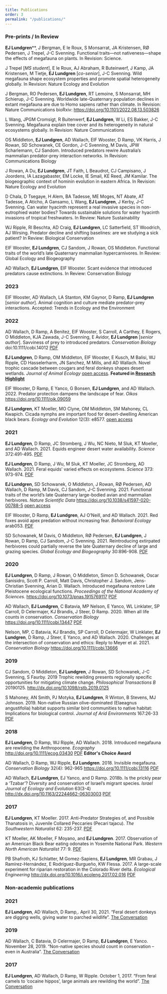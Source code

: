 ```yaml
---
title: Publications
order: 3
permalink: "/publications/"
---
```

### Pre-prints / In Review
**EJ Lundgren****, J Bergman, E le Roux, S Monsarrat, JA Kristensen, RØ Pedersen, J Trepel, J-C Svenning. Functional traits—not nativeness—shape the effects of megafauna on plants. In Revision: Science.

J Trepel [*MS student*], E le Roux, AJ Abraham, R Buteinwerf, J Kamp, JA Kristensen, M Tietje, **EJ Lundgren** [*co-senior*], J-C Svenning. Wild megafauna shape ecosystem properties and promote spatial heterogeneity globally. In Revision: Nature Ecology and Evolution

J Bergman, RO Pedersen, **EJ Lundgren**, RT Lemoine, S Monsarrat, MH Schierup, J-C Svenning. Worldwide late-Quaternary population declines in extant megafauna are due to Homo sapiens rather than climate. In Revision: Nature Communications  bioRxiv: https://doi.org/10.1101/2022.08.13.503826

L Wang, JPGM Cromsigt, R Buitenwerf, **EJ Lundgren**, W Li, ES Bakker, J-C Svenning. Megafauna explain tree cover and its heterogeneity in natural ecosystems globally. In Revision: Nature Communications

OS Middleton, **EJ Lundgren**, AD Wallach,  EIF Wooster, D Ramp, VK Harris, J Rowan, SD Schowanek, CE Gordon, J-C Svenning, M Davis, JPW Scharlemann, CJ Sandom. Introduced predators rewire Australia’s mammalian predator-prey interaction networks. In Revision: Communications Biology

J Rowan, A Du,  **EJ Lundgren**, JT Faith, L Beaudrot, CJ Campisano, J Joordens, IA Lazagabaster, EM Locke, IE Smail, KE Reed, JM Kamilar. The biogeographic context of hominin evolution in eastern Africa. In Revision: Nature Ecology and Evolution

D Chala, D Tsegaye, H Alem, BA Tadesse, ME Moges, NT Abate, AT Tadesse, A Aticho, A Gansamo, L Wang, **EJ Lundgren**, J Kerby, J-C Svenning. Can water hyacinth represent a real invasive species in non-eutrophied water bodies? Towards sustainable solutions for water hyacinth invasions of tropical freshwaters. In Review: Nature Sustainability

WJ Ripple, Rl Beschta, AD Craig, **EJ Lundgren**, LC Satterfield, ST Woodrich, AJ Wirsing. Predator decline and shifting baselines: are we studying a sick patient? In Review: Biological Conservation

EIF Wooster, **EJ Lundgren**, CJ Sandom, J Rowan, OS Middleton. Functional traits of the world’s late Quaternary mammalian hypercarnivores. In Review: Global Ecology and Biogeography

AD Wallach, **EJ Lundgren**, EIF Wooster. Scant evidence that introduced predators cause extinctions. In Review: Conservation Biology

### 2023
EIF Wooster, AD Wallach, LA Stanton, KM Gaynor, D Ramp, **EJ Lundgren** [*senior author*]. Animal cognition and culture mediate predator-prey interactions. Accepted: Trends in Ecology and the Environment

### 2022
AD Wallach, D Ramp, A Benítez, EIF Wooster, S Carroll, A Carthey, E Rogers, O Middleton, KJA Zawada, J-C Svenning, E Avidor, **EJ Lundgren** [*senior author*]. Savviness of prey to introduced predators. *Conservation Biology* doi:10.1111/cobi.14012 [PDF](assets/pubs/Wallach_et_al_2022.pdf)

**EJ Lundgren**, D Ramp, OM Middleton, EIF Wooster, E Kusch, M Balisi, WJ Ripple, CD Hasselerharm, JN Sanchez, M Mills, and AD Wallach. Novel trophic cascade between cougars and feral donkeys shapes desert wetlands. *Journal of Animal Ecology* [open access](http://doi.org/10.1111/1365-2656.13766). **Featured in [Research Highlight](https://doi.org/10.1111/1365-2656.13811)**

EIF Wooster, D Ramp, E Yanco, G Bonsen, **EJ Lundgren**, and AD Wallach. 2022. Predator protection dampens the landscape of fear. *Oikos* https://doi.org/10.1111/oik.09059

**EJ Lundgren**, KT Moeller, MO Clyne, OM Middleton, SM Mahoney, CL Kwapich. Cicada nymphs are important food for desert-dwelling American black bears. *Ecology and Evolution* 12(3): e8577. [open access](https://doi.org/10.1002/ece3.8577)

### 2021
**EJ Lundgren**, D Ramp, JC Stromberg, J Wu, NC Nieto, M Sluk, KT Moeller, and AD Wallach. 2021. Equids engineer desert water availability. *Science* 372:491-495. [PDF](/assets/pubs/Lundgren_et_al_2021a.pdf)

**EJ Lundgren**, D Ramp, J Wu, M Sluk, KT Moeller, JC Stromberg, AD Wallach. 2021. Feral equids’ varied effects on ecosystems. *Science* 373: 973-974. [PDF](/assets/pubs/Lundgren_et_al_2021b.pdf)

**EJ Lundgren**, SD Schowanek, O Middleton, J Rowan, RØ Pedersen, AD Wallach, D Ramp, M Davis, CJ Sandom, J-C Svenning. 2021. Functional traits of the world’s late Quaternary large-bodied avian and mammalian herbivores. *Nature Scientific Data* https://doi.org/10.1038/s41597-020-00788-5 [open access](https://www.nature.com/articles/s41597-020-00788-5)

EIF Wooster, D Ramp, **EJ Lundgren**, AJ O’Neill, and AD Wallach. 2021. Red foxes avoid apex predation without increasing fear. *Behavioral Ecology* arab053. [PDF](/assets/pubs/Wooster_et_al_2021.pdf)

SD Schowanek, M Davis, O Middleton, RØ Pedersen, **EJ Lundgren**, J Rowan, D Ramp, CJ Sandom, J-C Svenning. 2021. Reintroducing extirpated herbivores could partially reverse the late Quaternary decline of large and grazing species. *Global Ecology and Biogeography* 30:896-908. [PDF](/assets/pubs/Schowanek_et_al_2021.pdf)

### 2020
**EJ Lundgren**, D Ramp, J Rowan, O Middleton, Simon D. Schowanek, Oscar Sanisidro, Scott P. Carroll, Matt Davis, Christopher J. Sandom, Jens-Christian Svenning, Arian D. Wallach. Introduced megafauna restore Late Pleistocene ecological functions. *Proceedings of the National Academy of Sciences*. https://doi.org/10.1073/pnas.1915769117 [PDF](/assets/pubs/Lundgren_et_al_2020.pdf)

AD Wallach, **EJ Lundgren**, C Batavia, MP Nelson, E Yanco, WL Linklater, SP Carroll, D Celermajer, KJ Brandis, J Steer, D Ramp. 2020. When all life counts in conservation. *Conservation Biology* https://doi.org/10.1111/cobi.13447 [PDF](/assets/pubs/Wallach_et_al_2019.pdf)

Nelson, MP, C Batavia, KJ Brandis, SP Carroll, D Celermajer, W Linklater, **EJ Lundgren**, D Ramp, J Steer, E Yanco, and AD Wallach. 2020. Challenges at the intersection of conservation and ethics: Reply to Meyer et al. 2021. *Conservation Biology* https://doi.org/10.1111/cobi.13666

### 2019
CJ Sandom, O Middleton, **EJ Lundgren**, J Rowan, SD Schowanek, J-C Svenning, S Faurby. 2019 Trophic rewilding presents regionally specific opportunities for mitigating climate change. *Philosophical Transactions B* 20190125. http://dx.doi.org/10.1098/rstb.2019.0125

S Mahoney, AN Smith, PJ Motyka, **EJ Lundgren**, R Winton, B Stevens, MJ Johnson. 2019. Non-native Russian olive-dominated (Elaeagnus angustifolia) habitat supports similar bird communities to native habitat: Implications for biological control. *Journal of Arid Environments* 167:26-33 [PDF](/assets/pubs/Mahoney_et_al_2019.pdf)

### 2018
**EJ Lundgren**, D Ramp, WJ Ripple, AD Wallach. 2018. Introduced megafauna are rewilding the Anthropocene. *Ecography* http://doi.org/10.1111/ecog.03430 [PDF](/assets/pubs/Lundgren_et_al_2018.pdf) **Editor's Choice Award**

AD Wallach, D Ramp, WJ Ripple, **EJ Lundgren**. 2018. Invisible megafauna. *Conservation Biology* 32(4): 962-965 https://doi.org/10.1111/cobi.13116 [PDF](/assets/pubs/Wallach_et_al_2018.pdf)

AD Wallach, **EJ Lundgren**, EJ Yanco, and D Ramp. 2018b. Is the prickly pear a ‘Tzabar’? Diversity and conservation of Israel’s migrant species. *Israel Journal of Ecology and Evolution* 63(3-4) http://dx.doi.org/10.1163/22244662-06303003 [PDF](/assets/pubs/Wallach_et_al_2018b.pdf)

### 2017
**EJ Lundgren**, KT Moeller. 2017. Anti-Predator Strategies of, and Possible Thanatosis in, Juvenile Collared Peccaries (Pecari tajacu). *The Southwestern Naturalist* 62: 235-237. [PDF](/assets/pubs/Moeller_et_al_2017.pdf)

KT Moeller, AK Moeller, F Moyano, and **EJ Lundgren**. 2017. Observation of an American Black Bear eating odonates in Yosemite National Park. *Western North American Naturalist* 77: 9. [PDF](/assets/pubs/Moeller_et_al_2017.pdf)

PB Shafroth, KJ Schlatter, M Gomez-Sapiens, **EJ Lundgren**, MR Grabau, J Ramírez-Hernández, E Rodríguez-Burgueño, KW Flessa. 2017. A large-scale experiment for riparian restoration in the Colorado River delta. *Ecological Engineering* http://dx.doi.org/10.1016/j.ecoleng.2017.02.016 [PDF](/assets/pubs/Shafroth_et_al_2017.pdf)

### Non-academic publications
### 2021
**EJ Lundgren**, AD Wallach, D Ramp,. April 30, 2021. “Feral desert donkeys are digging wells, giving water to parched wildlife”. [The Conversation](https://theconversation.com/feral-desert-donkeys-are-digging-wells-giving-water-to-parched-wildlife-159909)

### 2019
AD Wallach, C Batavia, D Celermajer, D Ramp, **EJ Lundgren**, E Yanco. November 28, 2019. “Non-native species should count in conservation – even in Australia”. [The Conversation](https://theconversation.com/non-native-species-should-count-in-conservation-even-in-australia-127926)

### 2017
**EJ Lundgren**, AD Wallach, D Ramp, W Ripple. October 1, 2017. “From feral camels to ‘cocaine hippos’, large animals are rewilding the world”. [The Conversation](https://theconversation.com/from-feral-camels-to-cocaine-hippos-large-animals-are-rewilding-the-world-83301)
